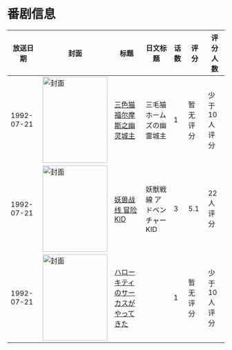 # 番剧信息

|放送日期|封面|标题|日文标题|话数|评分|评分人数|
|---|---|---|---|---|---|---|
|1992-07-21|<img src="//lain.bgm.tv/pic/cover/c/9a/cb/117811_00IvG.jpg" alt="封面" style="width:150px;height:200px;object-fit:cover;">|[三色猫福尔摩斯之幽灵城主](https://bangumi.tv/subject/117811)|三毛猫ホームズの幽霊城主|1|暂无评分|少于10人评分|
|1992-07-21|<img src="/img/no_icon_subject.png" alt="封面" style="width:150px;height:200px;object-fit:cover;">|[妖兽战线 冒险KID](https://bangumi.tv/subject/162641)|妖獣戦線 アドベンチャーKID|3|5.1|22人评分|
|1992-07-21|<img src="//lain.bgm.tv/pic/cover/c/1b/1d/508584_gCU0F.jpg" alt="封面" style="width:150px;height:200px;object-fit:cover;">|[ハローキティのサーカスがやってきた](https://bangumi.tv/subject/508584)||1|暂无评分|少于10人评分|
